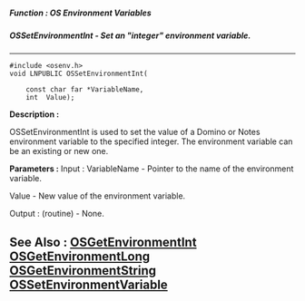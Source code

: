 ##### Function : OS Environment Variables
##### OSSetEnvironmentInt - Set an "integer" environment variable.
---
```
#include <osenv.h>
void LNPUBLIC OSSetEnvironmentInt(

	const char far *VariableName,
	int  Value);
```
**Description :**

OSSetEnvironmentInt is used to set the value of a Domino or Notes environment 
variable to the specified integer.  The environment variable can be an existing 
or new one.

**Parameters :**
Input :
VariableName  -  Pointer to the name of the environment variable.

Value  -  New value of the environment variable.

Output :
(routine)  -  None.



**See Also :**
[OSGetEnvironmentInt](/domino-c-api-docs/reference/Func/OSGetEnvironmentInt)
[OSGetEnvironmentLong](/domino-c-api-docs/reference/Func/OSGetEnvironmentLong)
[OSGetEnvironmentString](/domino-c-api-docs/reference/Func/OSGetEnvironmentString)
[OSSetEnvironmentVariable](/domino-c-api-docs/reference/Func/OSSetEnvironmentVariable)
---
